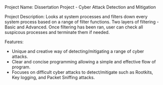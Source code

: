 Project Name:
Dissertation Project - Cyber Attack Detection and Mitigation

Project Description:
Looks at system processes and filters down every system process based on a range of filter functions.
Two layers of filtering - Basic and Advanced.
Once filtering has been ran, user can check all suspicous processes and terminate them if needed.

Features:
- Unique and creative way of detecting/mitigating a range of cyber attacks.
- Clear and concise programming allowing a simple and effective flow of program.
- Focuses on difficult cyber attacks to detect/mitigate such as Rootkits, Key logging, and Packet Sniffing attacks.


